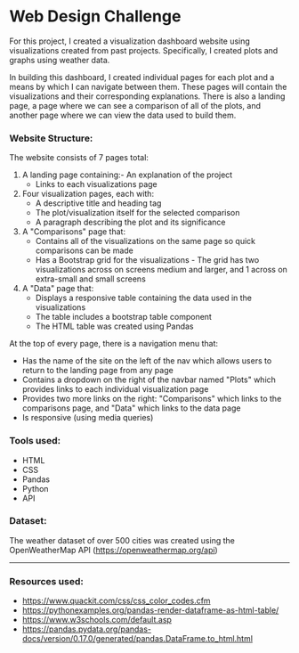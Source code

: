 # Web Design Challenge

For this project, I created a visualization dashboard website using visualizations created from past projects. Specifically, I created plots and graphs using weather data.


In building this dashboard, I created individual pages for each plot and a means by which I can navigate between them. These pages will contain the visualizations and their corresponding explanations. There is also a landing page, a page where we can see a comparison of all of the plots, and another page where we can view the data used to build them.

### Website Structure:

The website consists of 7 pages total:
1. A landing page containing:- An explanation of the project
    - Links to each visualizations page
2. Four visualization pages, each with:
    - A descriptive title and heading tag
    - The plot/visualization itself for the selected comparison
    - A paragraph describing the plot and its significance
3. A "Comparisons" page that:
    - Contains all of the visualizations on the same page so quick comparisons can be made
    - Has a Bootstrap grid for the visualizations
          - The grid has two visualizations across on screens medium and larger, and 1 across on extra-small and small screens
4. A "Data" page that:
    - Displays a responsive table containing the data used in the visualizations
    - The table includes a bootstrap table component
    - The HTML table was created using Pandas

At the top of every page, there is a navigation menu that:
- Has the name of the site on the left of the nav which allows users to return to the landing page from any page
- Contains a dropdown on the right of the navbar named "Plots" which provides links to each individual visualization page
- Provides two more links on the right: "Comparisons" which links to the comparisons page, and "Data" which links to the data page
- Is responsive (using media queries)

### Tools used: 
- HTML
- CSS
- Pandas
- Python
- API

### Dataset:
The weather dataset of over 500 cities was created using the OpenWeatherMap API (https://openweathermap.org/api)

---------------------------------------------------------------


### Resources used:

- https://www.quackit.com/css/css_color_codes.cfm
- https://pythonexamples.org/pandas-render-dataframe-as-html-table/
- https://www.w3schools.com/default.asp
- https://pandas.pydata.org/pandas-docs/version/0.17.0/generated/pandas.DataFrame.to_html.html
